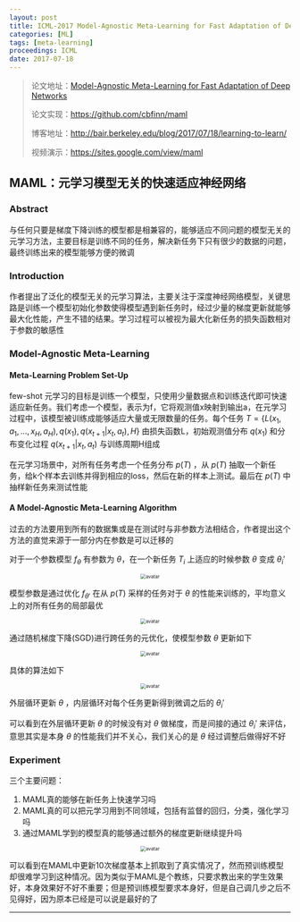 ```yaml
---
layout: post
title: ICML-2017 Model-Agnostic Meta-Learning for Fast Adaptation of Deep Networks
categories: [ML]
tags: [meta-learning]
proceedings: ICML
date: 2017-07-18
---
```


> 论文地址：[Model-Agnostic Meta-Learning for Fast Adaptation of Deep Networks](http://arxiv.org/abs/1703.03400)
>
> 论文实现：<https://github.com/cbfinn/maml>
>
> 博客地址：<http://bair.berkeley.edu/blog/2017/07/18/learning-to-learn/>
>
> 视频演示：<https://sites.google.com/view/maml>

## MAML：元学习模型无关的快速适应神经网络

### Abstract

与任何只要是梯度下降训练的模型都是相兼容的，能够适应不同问题的模型无关的元学习方法，主要目标是训练不同的任务，解决新任务下只有很少的数据的问题，最终训练出来的模型能够方便的微调

### Introduction

作者提出了泛化的模型无关的元学习算法，主要关注于深度神经网络模型，关键思路是训练一个模型初始化参数使得模型遇到新任务时，经过少量的梯度更新就能够最大化性能，产生不错的结果。学习过程可以被视为最大化新任务的损失函数相对于参数的敏感性

### Model-Agnostic Meta-Learning

#### Meta-Learning Problem Set-Up

few-shot  元学习的目标是训练一个模型，只使用少量数据点和训练迭代即可快速适应新任务。我们考虑一个模型，表示为f，它将观测值x映射到输出a，在元学习过程中，该模型被训练成能够适应大量或无限数量的任务。每个任务 $T=\{L(x_1,a_1,...,x_H,a_H),q(x_1),q(x_{t+1}|x_t,a_t),H\}$ 由损失函数L，初始观测值分布 $q(x_1)$ 和分布变化过程 $q(x_{t+1}|x_t,a_t)$ 与训练周期H组成

 在元学习场景中，对所有任务考虑一个任务分布 $p(T)$ ，从 $p(T)$ 抽取一个新任务，给k个样本去训练并得到相应的loss，然后在新的样本上测试。最后在 $p(T)$ 中抽样新任务来测试性能

#### A Model-Agnostic Meta-Learning Algorithm

过去的方法要用到所有的数据集或是在测试时与非参数方法相结合，作者提出这个方法的直觉来源于一部分内在参数是可以迁移的

对于一个参数模型 $f_\theta$ 有参数为 $\theta$，在一个新任务 $T_i$ 上适应的时候参数 $\theta$ 变成 $\theta_i'$

<div align="center" style="float:center"><img src="https://blog-img-1259433191.cos.ap-shanghai.myqcloud.com/MAML/frm1.png" alt="avatar" style="zoom:60%;" /></div>

 模型参数是通过优化 $f_{\theta'}$ 在从 $p(T)$ 采样的任务对于 $\theta$ 的性能来训练的，平均意义上的对所有任务的局部最优

<div align="center" style="float:center"><img src="https://blog-img-1259433191.cos.ap-shanghai.myqcloud.com/MAML/frm2.png" alt="avatar" style="zoom:60%;" /></div>

通过随机梯度下降(SGD)进行跨任务的元优化，使模型参数 $\theta$ 更新如下

<div align="center" style="float:center"><img src="https://blog-img-1259433191.cos.ap-shanghai.myqcloud.com/MAML/frm3.png" alt="avatar" style="zoom:60%;" /></div>

具体的算法如下

<div align="center" style="float:center"><img src="https://blog-img-1259433191.cos.ap-shanghai.myqcloud.com/MAML/alg1.png" alt="avatar" style="zoom:60%;" /></div>

外层循环更新 $\theta$ ，内层循环对每个任务更新得到微调之后的 $\theta_i'$ 

可以看到在外层循环更新 $\theta$ 的时候没有对 $\theta$ 做梯度，而是间接的通过 $\theta_i'$ 来评估，意思其实是本身 $\theta$ 的性能我们并不关心，我们关心的是 $\theta$ 经过调整后做得好不好

### Experiment

 三个主要问题：

1. MAML真的能够在新任务上快速学习吗
2. MAML真的可以把元学习用到不同领域，包括有监督的回归，分类，强化学习吗
3. 通过MAML学到的模型真的能够通过额外的梯度更新继续提升吗

<div align="center" style="float:center"><img src="https://blog-img-1259433191.cos.ap-shanghai.myqcloud.com/MAML/fig2.png" alt="avatar" style="zoom:60%;" /></div>

可以看到在MAML中更新10次梯度基本上抓取到了真实情况了，然而预训练模型却很难学习到这种情况。因为类似于MAML是个教练，只要求教出来的学生效果好，本身效果好不好不重要；但是预训练模型要求本身好，但是自己调几步之后不见得好，因为原本已经是可以说是最好的了

<HR align=left color=#987cb9 SIZE=1>
